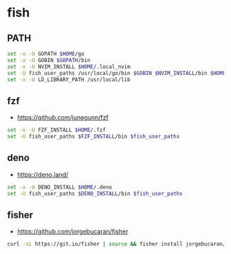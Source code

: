 # fish

## PATH

```bash
set -x -U GOPATH $HOME/go
set -x -U GOBIN $GOPATH/bin
set -x -U NVIM_INSTALL $HOME/.local_nvim
set -U fish_user_paths /usr/local/go/bin $GOBIN $NVIM_INSTALL/bin $HOME/.local/bin $fish_user_paths
set -x -U LD_LIBRARY_PATH /usr/local/lib
```

## fzf

- <https://github.com/junegunn/fzf>

```bash
set -x -U FZF_INSTALL $HOME/.fzf
set -U fish_user_paths $FZF_INSTALL/bin $fish_user_paths
```

## deno

- <https://deno.land/>

```bash
set -x -U DENO_INSTALL $HOME/.deno
set -U fish_user_paths $DENO_INSTALL/bin $fish_user_paths
```

## fisher

- <https://github.com/jorgebucaran/fisher>

```bash
curl -sL https://git.io/fisher | source && fisher install jorgebucaran/fisher
```
